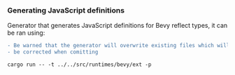 ### Generating JavaScript definitions

Generator that generates JavaScript definitions for Bevy reflect types, it can be ran using:

```diff
- Be warned that the generator will overwrite existing files which will have to
- be corrected when comitting
```

```
cargo run -- -t ../../src/runtimes/bevy/ext -p
```
